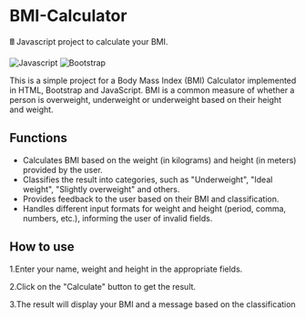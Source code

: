 # BMI-Calculator
🖩 Javascript project to calculate your BMI.

![Javascript](https://img.shields.io/badge/-Javascript-181717?&logo=Javascript&logoColor=FFFFF)
![Bootstrap](https://img.shields.io/badge/-Bootstrap-181717?&logo=Bootstrap&logoColor=FFFFF)

This is a simple project for a Body Mass Index (BMI) Calculator implemented in HTML, Bootstrap and JavaScript. BMI is a common measure of whether a person is overweight, underweight or underweight based on their height and weight.

## Functions

- Calculates BMI based on the weight (in kilograms) and height (in meters) provided by the user.
- Classifies the result into categories, such as "Underweight", "Ideal weight", "Slightly overweight" and others.
- Provides feedback to the user based on their BMI and classification.
- Handles different input formats for weight and height (period, comma, numbers, etc.), informing the user of invalid fields.

## How to use
1.Enter your name, weight and height in the appropriate fields.

2.Click on the "Calculate" button to get the result.

3.The result will display your BMI and a message based on the classification
